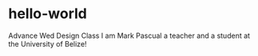 # hello-world
Advance Wed Design Class
I am Mark Pascual a teacher and a student at the University of Belize!
